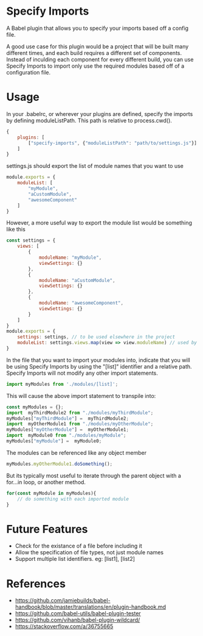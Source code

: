 # Specify Imports

A Babel plugin that allows you to specify your imports based off a config file.

A good use case for this plugin would be a project that will be built many different times, and each build requires a different set of components. Instead of inculding each component for every different build, you can use Specify Imports to import only use the required modules based off of a configuration file.

# Usage

In your .babelrc, or wherever your plugins are defined, specify the imports by defining moduleListPath. This path is relative to process.cwd().
``` javascript
{
    plugins: [
        ["specify-imports", {"moduleListPath": "path/to/settings.js"}]
    ]
}
```

settings.js should export the list of module names that you want to use
```javascript
module.exports = {
    moduleList: [
        "myModule",
        "aCustomModule",
        "awesomeComponent"
    ]
}
```

However, a more useful way to export the module list would be something like this
```javascript
const settings = {
    views: [
        {
            moduleName: "myModule",
            viewSettings: {}
        },
        {
            moduleName: "aCustomModule",
            viewSettings: {}
        },
        {
            moduleName: "awesomeComponent",
            viewSettings: {}
        }
    ]
}
module.exports = {
    settings: settings, // to be used elsewhere in the project
    moduleList: settings.views.map(view => view.moduleName) // used by specify-import
}
```

In the file that you want to import your modules into, indicate that you will be using Specify Imports by using the "\[list]" identifier and a relative path. Specify Imports will not modify any other import statements.
```javascript
import myModules from './modules/[list]'; 
```

This will cause the above import statement to transpile into:
```javascript
const myModules = {};
import  myThirdModule2 from "./modules/myThirdModule";
myModules["myThirdModule"] =  myThirdModule2;
import  myOtherModule1 from "./modules/myOtherModule";
myModules["myOtherModule"] =  myOtherModule1;
import  myModule0 from "./modules/myModule";
myModules["myModule"] =  myModule0;
```

The modules can be referenced like any object member
```javascript 
myModules.myOtherModule1.doSomething();
```

But its typically most useful to iterate through the parent object with a for...in loop, or another method.
```javascript
for(const myModule in myModules){
    // do something with each imported module
}
```

# Future Features
- Check for the existance of a file before including it
- Allow the specification of file types, not just module names
- Support multiple list identifiers. eg: \[list1], \[list2]


# References
- https://github.com/jamiebuilds/babel-handbook/blob/master/translations/en/plugin-handbook.md
- https://github.com/babel-utils/babel-plugin-tester
- https://github.com/vihanb/babel-plugin-wildcard/
- https://stackoverflow.com/a/36755665


[//]: # (vscode markdown preview shortcut is command + shift + v)
